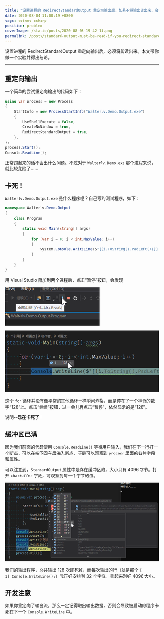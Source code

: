 ```yaml
---
title: "设置进程的 RedirectStandardOutput 重定向输出后，如果不将输出读出来，会卡死此进程"
date: 2020-08-04 11:00:19 +0800
tags: dotnet csharp
position: problem
coverImage: /static/posts/2020-08-03-19-42-13.png
permalink: /posts/standard-output-must-be-read-if-you-redirect-standard-output.html
---
```


设置进程的 RedirectStandardOutput 重定向输出后，必须将其读出来。本文带你做一个实验并得出结论。

---

<div id="toc"></div>

## 重定向输出

一个简单的尝试重定向输出的代码如下：

```csharp
using var process = new Process
{
    StartInfo = new ProcessStartInfo("Walterlv.Demo.Output.exe")
    {
        UseShellExecute = false,
        CreateNoWindow = true,
        RedirectStandardOutput = true,
    },
};
process.Start();
Console.ReadLine();
```

正常跑起来的话不会出什么问题。不过对于 `Walterlv.Demo.exe` 那个进程来说，就比较危险了……

## 卡死！

`Walterlv.Demo.Output.exe` 是什么程序呢？自己写的测试程序，如下：

```csharp
namespace Walterlv.Demo.Output
{
    class Program
    {
        static void Main(string[] args)
        {
            for (var i = 0; i < int.MaxValue; i++)
            {
                System.Console.WriteLine($"[{i.ToString().PadLeft(7)}] Console.WriteLine();");
            }
        }
    }
}
```

用 Visual Studio 附加到两个进程后，点击“暂停”按钮，会发现

![暂停按钮](/static/posts/2020-08-03-19-42-13.png)

![已停止](/static/posts/2020-08-03-19-43-04.png)

这个 `for` 循环并没有像平常的其他循环一样瞬间炸裂，而是停在了一个神奇的数字“128”上。点击“继续”按钮，过一会儿再点击“暂停”，依然显示的是“128”。

说明--**现在卡死了**！

## 缓冲区已满

因为我们前面的代码使用 `Console.ReadLine()` 等待用户输入，我们在下一行打一个断点，可以在按下回车后进入断点，于是可以观察到 `process` 里面的各种字段和属性。

可以注意到，`StandardOutput` 属性中是存在缓冲区的，大小只有 4096 字节。打开 `charBuffer` 字段，可观察到每一个字节的值。

![缓冲区数据](/static/posts/2020-08-04-10-55-11.png)

我们的输出程序，总共输出 128 次即死掉，而每次输出的行（就是那个 `[      1] Console.WriteLine();`）我正好安排到 32 个字符。乘起来刚好 4096 大小。

## 开发注意

如果你重定向了输出流，那么一定记得取出输出数据，否则会导致被启动的程序卡死在下一个 `Console.WriteLine` 中。


